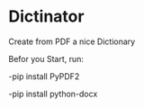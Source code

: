 # Dictinator
Create from PDF a nice Dictionary


Befor you Start, run:

-pip install PyPDF2

-pip install python-docx

